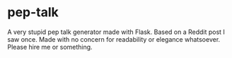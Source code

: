 # pep-talk
A very stupid pep talk generator made with Flask. Based on a Reddit post I saw once. Made with no concern for readability or elegance whatsoever. Please hire me or something.
